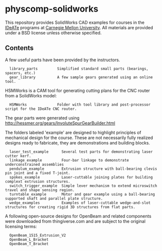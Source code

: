 physcomp-solidworks
===================

This repository provides SolidWorks CAD examples for courses in the
[IDeATe](http://ideate.cmu.edu) programs at
[Carnegie Mellon University](http://www.cmu.edu).  All materials are provided
under a BSD license unless otherwise specified.


Contents
--------

A few useful parts have been provided by the instructors.

      library_parts	        Simplified standard small parts (bearings, spacers, etc.)
      gear_library	        A few sample gears generated using an online tool.

HSMWorks is a CAM tool for generating cutting plans for the CNC router from a SolidWorks model:

	  HSMWorks				Folder with tool library and post-processor script for the IDeATe CNC router.

The gear parts were generated using <http://hessmer.org/gears/InvoluteSpurGearBuilder.html>

The folders labeled 'example' are designed to highlight principles of mechanical
design for the course.  These are not necessarily fully realized designs ready
to fabricate, they are demonstrations and building blocks.

	  laser_test_example      Several test parts for demonstrating laser cutter kerf.
	  linkage_example	      Four-bar linkage to demonstrate underconstrained assemblies
	  pendulum_example	      Extrusion structure with ball-bearing clevis pin joint and a fixed T-joint.
	  spokes_example	      Laser-cuttable joining plates for building complext extrusion structures.
	  switch_trigger_example  Simple lever mechanism to extend microswitch travel and shape sensing region.
	  turntable_example	      Motor and gear example using a ball-bearing supported shaft and parallel plate structure.
	  wedge_examples    	  Examples of laser-cuttable wedge-and-slot structures for creating rigid 3D structures from flat parts.

A following open-source designs for OpenBeam and related components were
downloaded from thingiverse.com and are subject to the original licensing terms:

      OpenBeam_1515_Extrusion_V2
      OpenBeam_L_Bracket
      OpenBeam_T_Bracket

